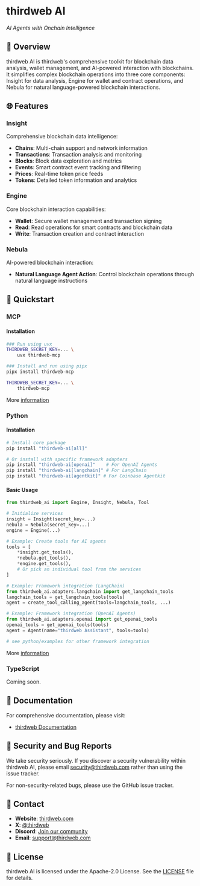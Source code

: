 # thirdweb AI

_AI Agents with Onchain Intelligence_

## 📖 Overview

thirdweb AI is thirdweb's comprehensive toolkit for blockchain data analysis, wallet management, and AI-powered interaction with blockchains. It simplifies complex blockchain operations into three core components: Insight for data analysis, Engine for wallet and contract operations, and Nebula for natural language-powered blockchain interactions.

## 🌐 Features

### Insight
Comprehensive blockchain data intelligence:
- **Chains**: Multi-chain support and network information
- **Transactions**: Transaction analysis and monitoring
- **Blocks**: Block data exploration and metrics
- **Events**: Smart contract event tracking and filtering
- **Prices**: Real-time token price feeds
- **Tokens**: Detailed token information and analytics

### Engine
Core blockchain interaction capabilities:
- **Wallet**: Secure wallet management and transaction signing
- **Read**: Read operations for smart contracts and blockchain data
- **Write**: Transaction creation and contract interaction

### Nebula
AI-powered blockchain interaction:
- **Natural Language Agent Action**: Control blockchain operations through natural language instructions

## 🚀 Quickstart

### MCP

#### Installation

```bash
### Run using uvx
THIRDWEB_SECRET_KEY=... \
    uvx thirdweb-mcp

### Install and run using pipx
pipx install thirdweb-mcp

THIRDWEB_SECRET_KEY=... \
    thirdweb-mcp
```

More [information](python/thirdweb-mcp)

### Python

#### Installation

```bash
# Install core package
pip install "thirdweb-ai[all]"

# Or install with specific framework adapters
pip install "thirdweb-ai[openai]"    # For OpenAI Agents
pip install "thirdweb-ai[langchain]" # For LangChain
pip install "thirdweb-ai[agentkit]" # For Coinbase Agentkit
```

#### Basic Usage

```python
from thirdweb_ai import Engine, Insight, Nebula, Tool

# Initialize services
insight = Insight(secret_key=...)
nebula = Nebula(secret_key=...)
engine = Engine(...)

# Example: Create tools for AI agents
tools = [
    *insight.get_tools(),
    *nebula.get_tools(),
    *engine.get_tools(),
    # Or pick an individual tool from the services
]

# Example: Framework integration (LangChain)
from thirdweb_ai.adapters.langchain import get_langchain_tools
langchain_tools = get_langchain_tools(tools)
agent = create_tool_calling_agent(tools=langchain_tools, ...)

# Example: Framework integration (OpenAI Agents)
from thirdweb_ai.adapters.openai import get_openai_tools
openai_tools = get_openai_tools(tools)
agent = Agent(name="thirdweb Assistant", tools=tools)

# see python/examples for other framework integration
```

More [information](python/thirdweb-ai)

### TypeScript

Coming soon.

## 📜 Documentation

For comprehensive documentation, please visit:

- [thirdweb Documentation](https://portal.thirdweb.com/)

## 🚨 Security and Bug Reports

We take security seriously. If you discover a security vulnerability within thirdweb AI, please email security@thirdweb.com rather than using the issue tracker.

For non-security-related bugs, please use the GitHub issue tracker.

## 📧 Contact

- **Website**: [thirdweb.com](https://thirdweb.com)
- **X**: [@thirdweb](https://x.com/thirdweb)
- **Discord**: [Join our community](https://discord.gg/thirdweb)
- **Email**: support@thirdweb.com

## 📝 License

thirdweb AI is licensed under the Apache-2.0 License. See the [LICENSE](./LICENSE) file for details.